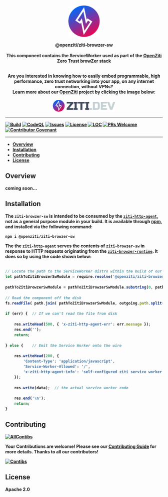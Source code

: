 <p align="center" width="100%">
<a href="https://ziti.dev"><img src="ziti.png" width="100"></a>
</p>

<p align="center">
    <b>
    <a>@openziti/ziti-browzer-sw</a>
    <br>
    <br>
    <b>
    This component contains the ServiceWorker used as part of the <a href="https://ziti.devdev/about">OpenZiti</a> Zero Trust browZer stack</b>
</p>

<p align="center">
    <br>
    <b>Are you interested in knowing how to easily embed programmable, high performance, zero trust networking into your app, on any internet connection, without VPNs?
    <br>
    Learn more about our <a href="https://ziti.devdev/about">OpenZiti</a> project by clicking the image below:</b>
    <br>
    <br>
    <a href="https://ziti.dev"><img src="ziti-dev-logo.png" width="200"></a>
</p>

---
[![Build](https://github.com/openziti/ziti-browzer-sw/workflows/Build/badge.svg?branch=main)]()
[![CodeQL](https://github.com/openziti/ziti-browzer-sw/workflows/CodeQL/badge.svg?branch=main)]()
[![Issues](https://img.shields.io/github/issues-raw/openziti/ziti-browzer-sw)]()
[![License](https://img.shields.io/badge/License-Apache%202.0-blue.svg)](https://opensource.org/licenses/Apache-2.0)
[![LOC](https://img.shields.io/tokei/lines/github/openziti/ziti-browzer-sw)]()
[![PRs Welcome](https://img.shields.io/badge/PRs-welcome-brightgreen.svg?style=rounded)](CONTRIBUTING.md)
[![Contributor Covenant](https://img.shields.io/badge/Contributor%20Covenant-v2.0%20adopted-ff69b4.svg)](CODE_OF_CONDUCT.md)

---

<!-- TOC -->

- [Overview](#overview)
- [Installation](#installation)
- [Contributing](#contributing)
- [License](#license)

<!-- /TOC -->


## Overview 

coming soon...

## Installation

The `ziti-browzer-sw` is intended to be consumed by the [`ziti-http-agent`](https://github.com/openziti/ziti-http-agent), not as a general purpose module in your build. It is available through [npm](https://www.npmjs.com/package/@openziti/ziti-browzer-sw), and installed via the following command:

    npm i @openziti/ziti-browzer-sw

The the [`ziti-http-agent`](https://github.com/openziti/ziti-http-agent) serves the contents of `ziti-browzer-sw` in response to HTTP requests originating from the 
[`ziti-browzer-runtime`](https://github.com/openziti/ziti-browzer-runtime). It does so by using the code shown below:
 
```js     

// Locate the path to the ServiceWorker distro within the build of our running instance
let pathToZitiBrowzerSwModule = require.resolve('@openziti/ziti-browzer-sw');

pathToZitiBrowzerSwModule = pathToZitiBrowzerSwModule.substring(0, pathToZitiBrowzerSwModule.lastIndexOf('/'));

// Read the component off the disk
fs.readFile( path.join( pathToZitiBrowzerSwModule, outgoing.path.split("/").pop() ), (err, data) => {

if (err) {  // If we can't read the file from disk

    res.writeHead(500, { 'x-ziti-http-agent-err': err.message });
    res.end('');
    return;

} else {    // Emit the Service Worker onto the wire

    res.writeHead(200, { 
        'Content-Type': 'application/javascript',
        'Service-Worker-Allowed': '/',
        'x-ziti-http-agent-info': 'self-configured ziti service worker' 
    });

    res.write(data);  // the actual service worker code

    res.end('\n');
    return;
}

```


## Contributing

[![AllContibs](https://img.shields.io/github/contributors/openziti/ziti-browzer-sw)]()


Your Contributions are welcome! Please see our [Contributing Guide](Contributing.md) for more details. Thanks to all our contributors!

[![Contibs](https://contrib.rocks/image?repo=openziti/ziti-browzer-sw)]()



## License

Apache 2.0
